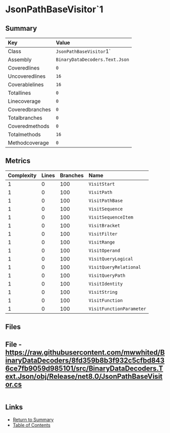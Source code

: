 ﻿# JsonPathBaseVisitor`1

## Summary

| Key             | Value                          |
| :-------------- | :----------------------------- |
| Class           | `JsonPathBaseVisitor`1`        |
| Assembly        | `BinaryDataDecoders.Text.Json` |
| Coveredlines    | `0`                            |
| Uncoveredlines  | `16`                           |
| Coverablelines  | `16`                           |
| Totallines      | `0`                            |
| Linecoverage    | `0`                            |
| Coveredbranches | `0`                            |
| Totalbranches   | `0`                            |
| Coveredmethods  | `0`                            |
| Totalmethods    | `16`                           |
| Methodcoverage  | `0`                            |

## Metrics

| Complexity | Lines | Branches | Name                     |
| :--------- | :---- | :------- | :----------------------- |
| 1          | 0     | 100      | `VisitStart`             |
| 1          | 0     | 100      | `VisitPath`              |
| 1          | 0     | 100      | `VisitPathBase`          |
| 1          | 0     | 100      | `VisitSequence`          |
| 1          | 0     | 100      | `VisitSequenceItem`      |
| 1          | 0     | 100      | `VisitBracket`           |
| 1          | 0     | 100      | `VisitFilter`            |
| 1          | 0     | 100      | `VisitRange`             |
| 1          | 0     | 100      | `VisitOperand`           |
| 1          | 0     | 100      | `VisitQueryLogical`      |
| 1          | 0     | 100      | `VisitQueryRelational`   |
| 1          | 0     | 100      | `VisitQueryPath`         |
| 1          | 0     | 100      | `VisitIdentity`          |
| 1          | 0     | 100      | `VisitString`            |
| 1          | 0     | 100      | `VisitFunction`          |
| 1          | 0     | 100      | `VisitFunctionParameter` |

## Files

## File - https://raw.githubusercontent.com/mwwhited/BinaryDataDecoders/8fd359b8b3f932c5cfbd8436ce7fb9059d985101/src/BinaryDataDecoders.Text.Json/obj/Release/net8.0/JsonPathBaseVisitor.cs

```CSharp
```

## Links

* [Return to Summary](Summary.md)
* [Table of Contents](../TOC.md)

